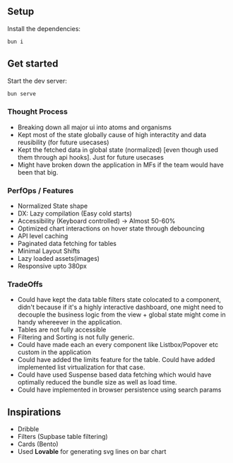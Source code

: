 ## Setup

Install the dependencies:

```bash
bun i
```

## Get started

Start the dev server:

```bash
bun serve
```

### Thought Process

- Breaking down all major ui into atoms and organisms
- Kept most of the state globally cause of high interactity and data reusibility (for future usecases)
- Kept the fetched data in global state (normalized) [even though used them through api hooks]. Just for future usecases
- Might have broken down the application in MFs if the team would have been that big.

### PerfOps / Features

- Normalized State shape
- DX: Lazy compilation (Easy cold starts)
- Accessibility (Keyboard controlled) -> Almost 50-60%
- Optimized chart interactions on hover state through debouncing
- API level caching
- Paginated data fetching for tables
- Minimal Layout Shifts
- Lazy loaded assets(images)
- Responsive upto 380px

### TradeOffs

- Could have kept the data table filters state colocated to a component, didn't because if it's a highly interactive dashboard, one might need to decouple the business logic from the view + global state might come in handy whereever in the application.
- Tables are not fully accessible
- Filtering and Sorting is not fully generic.
- Could have made each an every component like Listbox/Popover etc custom in the application
- Could have added the limits feature for the table. Could have added implemented list virtualization for that case.
- Could have used Suspense based data fetching which would have optimally reduced the bundle size as well as load time.
- Could have implemented in browser persistence using search params

## Inspirations

- Dribble
- Filters (Supbase table filtering)
- Cards (Bento)
- Used **Lovable** for generating svg lines on bar chart

